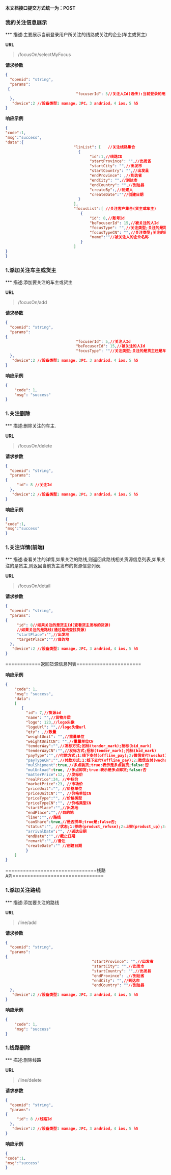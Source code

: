 
**本文档接口提交方式统一为：POST**


### 我的关注信息展示

*** 描述:主要展示当前登录用户所关注的线路或关注的企业(车主或货主)

**URL**
>/focusOn/selectMyFocus

**请求参数**

``` json
{
  "openid": "string",
  "params": 
 {
                               "focuserId": 5//关注人Id(选传):当前登录的用户(车主或货主)
  },
   "device":2 //设备类型1 manage，2PC，3 andriod，4 ios，5 h5
}
```
 

**响应示例**

``` json
{
"code":1,
"msg":"success",
"data":{
                              "linList": [   //关注线路集合
                                {
                                     "id":1,//线路ID
                                     "startProvince": "",//出发省
                                     "startCity": "",//出发市
                                     "startCountry": "",//出发县
                                     "endProvince": ,//到达省
                                     "endCity": "",//到达市
                                     "endCountry": "",//到达县
                                     "createBy":,//创建人
                                     "createDate":""//创建日期
                                }
                              ],
                              "focusList":[ //关注客户集合(货主或车主)
                                 {
                                     "id": 8,//账号Id
                                     "beFocuserId": 15,//被关注的人Id
                                     "focusType": "",//关注类型;关注的是路线还是货主;
                                     "focusTypeCN": "",//关注类型;关注的是路线还是货主;
                                     "name":""//被关注人的企业名称
                                 }
                              ]
}
}
```




### 1.添加关注车主或货主

*** 描述:添加要关注的车主或货主


**URL**
>/focusOn/add



**请求参数**

``` json
{
  "openid": "string",
  "params": 
{
                               "focuserId": 5,//关注人Id
                               "beFocuserId": 15,//被关注的人Id
                               "focusType": ""//关注类型;关注的是货主还是车主;
  },
   "device":2 //设备类型1 manage，2PC，3 andriod，4 ios，5 h5
}
```


**响应示例**

``` json
{
    "code": 1,
    "msg": "success"
}
```





### 1.关注删除

*** 描述:删除关注的车主.

**URL**
>/focusOn/delete



**请求参数**

``` json
{
  "openid": "string",
  "params": 
{
  	 "id": 8 //关注Id
  },
   "device":2 //设备类型1 manage，2PC，3 andriod，4 ios，5 h5
}
```


**响应示例**

``` json
{
"code":1,
"msg":"success"
}
```


### 1.关注详情(前端)

*** 描述:查看关注的详情,如果关注的路线,则返回此路线相关货源信息列表,如果关注的是货主,则返回当前货主发布的货源信息列表.

**URL**
>/focusOn/detail

   

**请求参数**

``` json
{
  "openid": "string",
  "params": 
{
  	 "id": 8//如果关注的是货主Id(查看货主发布的货源) 
  	 //如果关注的是路线(通过路线查找货源) 
  	 "startPlace":"",//出发地   
  	 "targetPlace":""//目的地            
  },
   "device":2 //设备类型1 manage，2PC，3 andriod，4 ios，5 h5
}
```


============返回货源信息列表======================

**响应示例**

``` json
{
    "code": 1,
    "msg": "success",
    "data":
    [
       {
         "id": 7,//货源id
         "name": "",//货物介质
         "logo": 123,//logo头像
         "logoUrl": "",//logo头像url
         "qty": ,//数量
         "weightUnit": "",//重量单位
         "weightUnitCN": "",//重量单位CN
         "tenderWay":"",//发标方式;招标(tender_mark);抢标(bid_mark)
         "tenderWayCN":"",//发标方式;招标(tender_mark);抢标(bid_mark)
         "payType":"",//付款方式;1:线下支付(offline_pay);2:微信支付(wechat);3:支付宝支付(alipay);4:银行卡支付(bankpay)
         "payTypeCN":"",//付款方式;1:线下支付(offline_pay);2:微信支付(wechat);3:支付宝支付(alipay);4:银行卡支付(bankpay)
         "mulShipment":true,//多点装货;true:表示是多点装货;false:否
         "mulUnload":true, //多点卸货;true:表示是多点卸货;false:否
         "matterPrice":12, //发标价
         "realPrice":34, //中标价
         "marketPrice":23, //市场价
         "priceUnit":"", //价格单位
         "priceUnitCN":"", //价格单位CN
         "priceType":"", //价格类型
         "priceTypeCN":"", //价格类型CN
         "startPlace":"",//出发地
         "endPlace":"",//目的地
         "line":"",//路线
         "canShare":true,//是否拼单;true是;false否;
         "status":"", //状态;1:拒绝(product_refuse);2:上架(product_up);3:下架(product_down);4:过期(product_expired)
         "arrivalDate":"", //送达日期
         "endDate":"",//截止日期
         "remark":"",//备注
         "createDate":"" //创建日期
         }
    ]
}
```



===============================线路API===============================

### 1.添加关注路线

*** 描述:添加要关注的路线


**URL**
>/line/add



**请求参数**

``` json
{
  "openid": "string",
  "params": 
{
                                      "startProvince": "",//出发省
                                      "startCity": "",//出发市
                                      "startCountry": "",//出发县
                                      "endProvince": ,//到达省
                                      "endCity": "",//到达市
                                      "endCountry": ""//到达县
  },
   "device":2 //设备类型1 manage，2PC，3 andriod，4 ios，5 h5
}
```


**响应示例**

``` json
{
    "code": 1,
    "msg": "success"
}
```


### 1.线路删除

*** 描述:删除线路

**URL**
>/line/delete



**请求参数**

``` json
{
  "openid": "string",
  "params": 
{
  	 "id": 8 //线路Id
  },
   "device":2 //设备类型1 manage，2PC，3 andriod，4 ios，5 h5
}
```


**响应示例**

``` json
{
"code":1,
"msg":"success"
}
```
